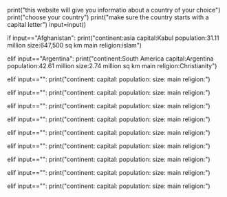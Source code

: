 print("this website will give you informatio about a country of your choice")
print("choose your country")
print("make sure the country starts with a capital letter")
input=input()

if input=="Afghanistan":
 print("continent:asia       capital:Kabul        population:31.11 million       size:647,500 sq km       main religion:islam") 
 
elif input=="Argentina":
 print("continent:South America     capital:Argentina       population:42.61 million      size:2.74 million sq km	    main religion:Christianity") 
 
elif input=="":
 print("continent:       capital:        population:      size:     main religion:") 
 
elif input=="":
 print("continent:       capital:        population:      size:     main religion:") 
 
elif input=="":
 print("continent:       capital:        population:      size:     main religion:") 
 
elif input=="":
 print("continent:       capital:        population:      size:     main religion:") 
 
elif input=="":
 print("continent:       capital:        population:      size:     main religion:") 
 
elif input=="":
 print("continent:       capital:        population:      size:     main religion:")
 
elif input=="":
 print("continent:       capital:        population:      size:     main religion:") 
 
elif input=="":
 print("continent:       capital:        population:      size:     main religion:") 
 
elif input=="":
 print("continent:       capital:        population:      size:     main religion:") 
